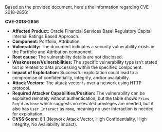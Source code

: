 Based on the provided document, here's the information regarding CVE-2018-2856:

**CVE-2018-2856**
*   **Affected Product:** Oracle Financial Services Basel Regulatory Capital Internal Ratings Based Approach.
*   **Component:** Portfolio, Attribution
*   **Vulnerability:** The document indicates a security vulnerability exists in the Portfolio and Attribution component.
*   **Root cause:**  The vulnerability details are not disclosed.
*   **Weaknesses/Vulnerabilities:** The specific vulnerability type isn't stated but is related to data processing within the specified component.
*   **Impact of Exploitation:** Successful exploitation could lead to a compromise of confidentiality, integrity, and/or availability. 
*   **Attack Vectors:** The attack vector is over a network using HTTP protocol.
*  **Required Attacker Capabilities/Position:**  The vulnerability can be exploited remotely without authentication, but the table shows `Privs Req'd` as `None` which suggests no elevated privileges are needed, but it also has `User Interact` as `None`, meaning no user interaction is needed for exploitation.
*   **CVSS Score:**  8.1 (Network Attack Vector, High Confidentiality, High Integrity, No Availability impact).